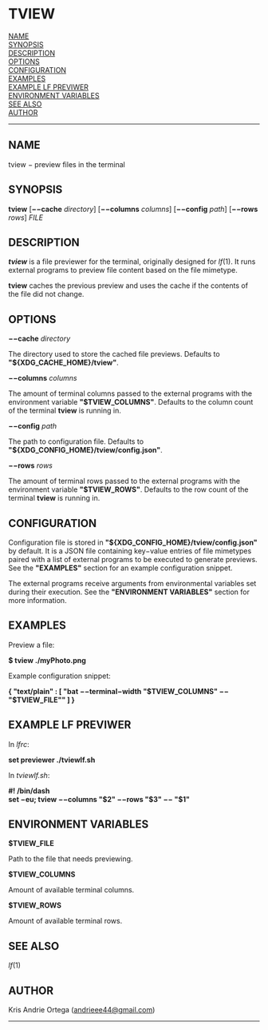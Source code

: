 # TVIEW

[NAME](#NAME)  
[SYNOPSIS](#SYNOPSIS)  
[DESCRIPTION](#DESCRIPTION)  
[OPTIONS](#OPTIONS)  
[CONFIGURATION](#CONFIGURATION)  
[EXAMPLES](#EXAMPLES)  
[EXAMPLE LF PREVIWER](#EXAMPLE%20LF%20PREVIWER)  
[ENVIRONMENT VARIABLES](#ENVIRONMENT%20VARIABLES)  
[SEE ALSO](#SEE%20ALSO)  
[AUTHOR](#AUTHOR)  

------------------------------------------------------------------------

## NAME <span id="NAME"></span>

tview − preview files in the terminal

## SYNOPSIS <span id="SYNOPSIS"></span>

**tview** \[**−−cache** *directory*\] \[**−−columns** *columns*\]
\[**−−config** *path*\] \[**−−rows** *rows*\] *FILE*

## DESCRIPTION <span id="DESCRIPTION"></span>

***tview*** is a file previewer for the terminal, originally designed
for *lf*(1). It runs external programs to preview file content based on
the file mimetype.

**tview** caches the previous preview and uses the cache if the contents
of the file did not change.

## OPTIONS <span id="OPTIONS"></span>

**−−cache** *directory*

The directory used to store the cached file previews. Defaults to
**"\${XDG_CACHE_HOME}/tview"**.

**−−columns** *columns*

The amount of terminal columns passed to the external programs with the
environment variable **"\$TVIEW_COLUMNS"**. Defaults to the column count
of the terminal **tview** is running in.

**−−config** *path*

The path to configuration file. Defaults to
**"\${XDG_CONFIG_HOME}/tview/config.json"**.

**−−rows** *rows*

The amount of terminal rows passed to the external programs with the
environment variable **"\$TVIEW_ROWS"**. Defaults to the row count of
the terminal **tview** is running in.

## CONFIGURATION <span id="CONFIGURATION"></span>

Configuration file is stored in
**"\${XDG_CONFIG_HOME}/tview/config.json"** by default. It is a JSON
file containing key−value entries of file mimetypes paired with a list
of external programs to be executed to generate previews. See the
**"EXAMPLES"** section for an example configuration snippet.

The external programs receive arguments from environmental variables set
during their execution. See the **"ENVIRONMENT VARIABLES"** section for
more information.

## EXAMPLES <span id="EXAMPLES"></span>

Preview a file:

**\$ tview ./myPhoto.png**

Example configuration snippet:

**{ "text/plain" : \[ "bat −−terminal−width "\$TVIEW_COLUMNS" −−
"\$TVIEW_FILE"" \] }**

## EXAMPLE LF PREVIWER <span id="EXAMPLE LF PREVIWER"></span>

In *lfrc*:

**set previewer ./tviewlf.sh**

In *tviewlf.sh*:

**\#! /bin/dash  
set −eu; tview −−columns "\$2" −−rows "\$3" −− "\$1"**

## ENVIRONMENT VARIABLES <span id="ENVIRONMENT VARIABLES"></span>

**\$TVIEW_FILE**

Path to the file that needs previewing.

**\$TVIEW_COLUMNS**

Amount of available terminal columns.

**\$TVIEW_ROWS**

Amount of available terminal rows.

## SEE ALSO <span id="SEE ALSO"></span>

*lf*(1)

## AUTHOR <span id="AUTHOR"></span>

Kris Andrie Ortega (andrieee44@gmail.com)

------------------------------------------------------------------------
